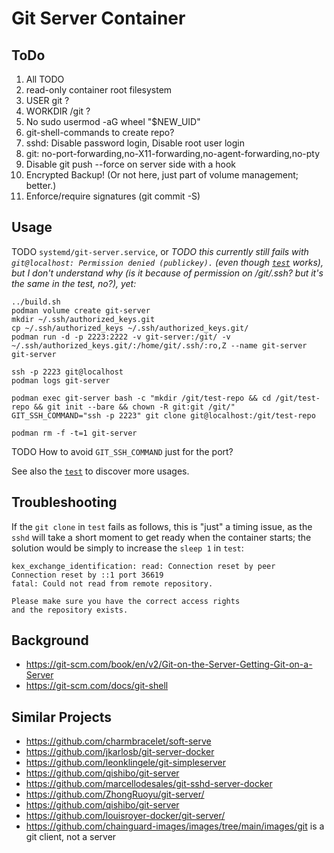 # Git Server Container

## ToDo

1. All TODO
1. read-only container root filesystem
1. USER git ?
1. WORKDIR /git ?
1. No sudo usermod -aG wheel "$NEW_UID"
1. git-shell-commands to create repo?
1. sshd: Disable password login, Disable root user login
1. git: no-port-forwarding,no-X11-forwarding,no-agent-forwarding,no-pty
1. Disable git push --force on server side with a hook
1. Encrypted Backup! (Or not here, just part of volume management; better.)
1. Enforce/require signatures (git commit -S)

## Usage

TODO `systemd/git-server.service`, or _TODO this currently still fails with `git@localhost: Permission denied (publickey).`
(even though [`test`](test) works), but I don't understand why (is it because of permission on /git/.ssh? but it's the same in the test, no?), yet:_

    ../build.sh
    podman volume create git-server
    mkdir ~/.ssh/authorized_keys.git
    cp ~/.ssh/authorized_keys ~/.ssh/authorized_keys.git/
    podman run -d -p 2223:2222 -v git-server:/git/ -v ~/.ssh/authorized_keys.git/:/home/git/.ssh/:ro,Z --name git-server git-server

    ssh -p 2223 git@localhost
    podman logs git-server

    podman exec git-server bash -c "mkdir /git/test-repo && cd /git/test-repo && git init --bare && chown -R git:git /git/"
    GIT_SSH_COMMAND="ssh -p 2223" git clone git@localhost:/git/test-repo

    podman rm -f -t=1 git-server

TODO How to avoid `GIT_SSH_COMMAND` just for the port?

See also the [`test`](test) to discover more usages.

## Troubleshooting

If the `git clone` in `test` fails as follows, this is "just" a timing issue, as the `sshd` will take a short moment to
get ready when the container starts; the solution would be simply to increase the `sleep 1` in `test`:

    kex_exchange_identification: read: Connection reset by peer
    Connection reset by ::1 port 36619
    fatal: Could not read from remote repository.

    Please make sure you have the correct access rights
    and the repository exists.

## Background

* https://git-scm.com/book/en/v2/Git-on-the-Server-Getting-Git-on-a-Server
* https://git-scm.com/docs/git-shell

## Similar Projects

* https://github.com/charmbracelet/soft-serve
* https://github.com/jkarlosb/git-server-docker
* https://github.com/leonklingele/git-simpleserver
* https://github.com/qishibo/git-server
* https://github.com/marcellodesales/git-sshd-server-docker
* https://github.com/ZhongRuoyu/git-server/
* https://github.com/qishibo/git-server
* https://github.com/louisroyer-docker/git-server/
* https://github.com/chainguard-images/images/tree/main/images/git is a git client, not a server
